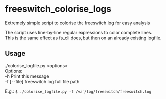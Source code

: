 # freeswitch_colorise_logs
Extremely simple script to colorise the freeswitch.log for easy analysis

The script uses line-by-line regular expressions to color complete lines. This is the same effect as fs_cli does, but then on an already existing logfile.

## Usage
./colorise_logfile.py \<options\>  
Options:  
-h            Print this message  
-f [--file]   freeswitch log full file path  

E.g.:
```$ ./colorise_logfile.py -f /var/log/freeswitch/freeswitch.log```
